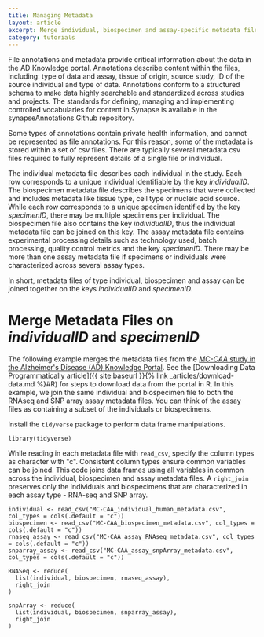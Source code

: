 ```yaml
---
title: Managing Metadata
layout: article
excerpt: Merge individual, biospecimen and assay-specific metadata files.
category: tutorials
---
```


File annotations and metadata provide critical information about the data in the AD Knowledge portal. Annotations describe content within the files, including: type of data and assay, tissue of origin, source study, ID of the source individual and type of data. Annotations conform to a structured schema to make data highly searchable and standardized across studies and projects. The standards for defining, managing and implementing controlled vocabularies for content in Synapse is available in the synapseAnnotations Github repository. 

Some types of annotations contain private health information, and cannot be represented as file annotations. For this reason, some of the metadata is stored within a set of csv files. There are typically several metadata csv files required to fully represent details of a single file or individual. 

The individual metadata file describes each individual in the study. Each row corresponds to a unique individual identifiable by the key *individualID*. The biospecimen metadata file describes the specimens that were collected and includes metadata like tissue type, cell type or nucleic acid source. While each row corresponds to a unique specimen identified by the key *specimenID*, there may be multiple specimens per individual. The biospecimen file also contains the key *individualID*, thus the individual metadata file can be joined on this key. The assay metadata file contains experimental processing details such as technology used, batch processing, quality control metrics and the key *specimenID*. There may be more than one assay metadata file if specimens or individuals were characterized across several assay types.

In short, metadata files of type individual, biospecimen and assay can be joined together on the keys *individualID* and *specimenID*.

# Merge Metadata Files on *individualID* and *specimenID*
 
The following example merges the metadata files from the [*MC-CAA* study in the Alzheimer's Disease (AD) Knowledge Portal](https://adknowledgeportal.synapse.org/Explore/Data?QueryWrapper0=%7B%22sql%22%3A%22SELECT%20*%20FROM%20syn11346063%22%2C%22limit%22%3A25%2C%22offset%22%3A0%2C%22selectedFacets%22%3A%5B%7B%22concreteType%22%3A%22org.sagebionetworks.repo.model.table.FacetColumnValuesRequest%22%2C%22columnName%22%3A%22study%22%2C%22facetValues%22%3A%5B%22MC-CAA%22%5D%7D%2C%7B%22concreteType%22%3A%22org.sagebionetworks.repo.model.table.FacetColumnValuesRequest%22%2C%22columnName%22%3A%22dataSubtype%22%2C%22facetValues%22%3A%5B%22metadata%22%5D%7D%5D%7D). See the [Downloading Data Programmatically article]({{ site.baseurl }}{% link _articles/download-data.md %}#R) for steps to download data from the portal in R. In this example, we join the same individual and biospecimen file to both the RNAseq and SNP array assay metadata files. You can think of the assay files as containing a subset of the individuals or biospecimens.

Install the `tidyverse` package to perform data frame manipulations.

```
library(tidyverse)
```
While reading in each metadata file with `read_csv`, specify the column types as character with "c". Consistent column types ensure common variables can be joined. This code joins data frames using all variables in common across the individual, biospecimen and assay metadata files. A `right_join` preserves only the individuals and biospecimens that are characterized in each assay type - RNA-seq and SNP array. 

```
individual <- read_csv("MC-CAA_individual_human_metadata.csv", col_types = cols(.default = "c"))
biospecimen <- read_csv("MC-CAA_biospecimen_metadata.csv", col_types = cols(.default = "c"))
rnaseq_assay <- read_csv("MC-CAA_assay_RNAseq_metadata.csv", col_types = cols(.default = "c"))
snparray_assay <- read_csv("MC-CAA_assay_snpArray_metadata.csv", col_types = cols(.default = "c"))

RNASeq <- reduce(
  list(individual, biospecimen, rnaseq_assay),
  right_join
)

snpArray <- reduce(
  list(individual, biospecimen, snparray_assay),
  right_join
)
```
